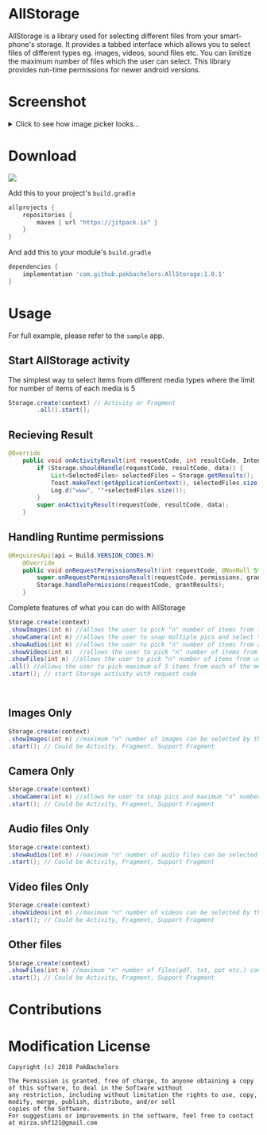 # AllStorage
AllStorage is a library used for selecting different files from your smart-phone's storage. It provides a tabbed interface which allows you to select files of different types eg. images, videos, sound files etc. You can limitize the maximum number of files which the user can select. This library provides run-time permissions for newer android versions.

# Screenshot

<details>
	<summary>Click to see how image picker looks…</summary>
  
  
  <div class="row">
  <div class="column">
    <img 
src="https://user-images.githubusercontent.com/36470821/50398508-f139d280-0799-11e9-82d6-d475cc0ab319.jpg" height="460" width="284"/>
  </div>
  <div class="column">
    <img 
src="https://user-images.githubusercontent.com/36470821/50398533-2cd49c80-079a-11e9-92ab-a688b9baccab.jpg" height="460" width="284"/>
  </div>
  <div class="column">
    <img src="https://user-images.githubusercontent.com/36470821/50398666-28f54a00-079b-11e9-8476-a3e9dd6ed576.jpg" height="460" width="284"/>
  </div>
  <div class="column">
    <img src="https://user-images.githubusercontent.com/36470821/50398673-36123900-079b-11e9-815a-8245cd555325.jpg" height="460" width="284"/>
  </div>
	
<div class="column">
    <img src=" https://user-images.githubusercontent.com/36470821/50398720-a15c0b00-079b-11e9-93ef-a4631565390d.jpg" height="460" width="284"/>
  </div>
  
</div>
  
  
 
  
</details>

# Download
 [![](https://jitpack.io/v/esafirm/android-image-picker.svg)](https://jitpack.io/#esafirm/android-image-picker)

Add this to your project's `build.gradle`

```groovy
allprojects {
    repositories {
        maven { url "https://jitpack.io" }
    }
}
```

And add this to your module's `build.gradle` 

```groovy
dependencies {
 	implementation 'com.github.pakbachelors:AllStorage:1.0.1'
}
```



# Usage

For full example, please refer to the `sample` app. 


## Start AllStorage activity

The simplest way to select items from different media types where the limit for number of items of each media is 5

```java
Storage.create(context) // Activity or Fragment
	    .all().start();
``` 

## Recieving Result

```java
@Override
    public void onActivityResult(int requestCode, int resultCode, Intent data) {
        if (Storage.shouldHandle(requestCode, resultCode, data)) {
            List<SelectedFiles> selectedFiles = Storage.getResults();
            Toast.makeText(getApplicationContext(), selectedFiles.size() + "", Toast.LENGTH_LONG).show();
            Log.d("www", ""+selectedFiles.size());
        }
        super.onActivityResult(requestCode, resultCode, data);
    }
``` 

## Handling Runtime permissions

```java
@RequiresApi(api = Build.VERSION_CODES.M)
    @Override
    public void onRequestPermissionsResult(int requestCode, @NonNull String[] permissions, @NonNull int[] grantResults) {
        super.onRequestPermissionsResult(requestCode, permissions, grantResults);
        Storage.handlePermissions(requestCode, grantResults);
    }
``` 





Complete features of what you can do with AllStorage

```java
Storage.create(context)
.showImages(int n) //allows the user to pick "n" number of items from image type media stored in user's smartphone
.showCamera(int n) //allows the user to snap multiple pics and select "n" number of those items 
.showAudios(int n) //allows the user to pick "n" number of items from audio type media stored in user's smartphone
.showVideos(int n)  //allows the user to pick "n" number of items from video type media stored in user's smartphone
.showFiles(int n) //allows the user to pick "n" number of items from user storage files eg. pdf, zip, txt etc.
.all() //allows the user to pick maximum of 5 items from each of the media type
.start(); // start Storage activity with request code

	
```   

## Images Only

```java
Storage.create(context)
.showImages(int n) //maximum "n" number of images can be selected by the user
.start(); // Could be Activity, Fragment, Support Fragment 

```

## Camera Only

```java
Storage.create(context)
.showCamera(int n) //allows he user to snap pics and maximum "n" number of snapped images can be selected by the user
.start(); // Could be Activity, Fragment, Support Fragment 

```

## Audio files Only

```java
Storage.create(context)
.showAudios(int n) //maximum "n" number of audio files can be selected by the user
.start(); // Could be Activity, Fragment, Support Fragment 

```

## Video files Only

```java
Storage.create(context)
.showVideos(int n) //maximum "n" number of videos can be selected by the user
.start(); // Could be Activity, Fragment, Support Fragment 

```

## Other files

```java
Storage.create(context)
.showFiles(int n) //maximum "n" number of files(pdf, txt, ppt etc.) can be selected by the user
.start(); // Could be Activity, Fragment, Support Fragment 

```


# Contributions




# Modification License

```
Copyright (c) 2018 PakBachelors

The Permission is granted, free of charge, to anyone obtaining a copy of this software, to deal in the Software without
any restriction, including without limitation the rights to use, copy, modify, merge, publish, distribute, and/or sell
copies of the Software. 
For suggestions or improvements in the software, feel free to contact at mirza.shf121@gmail.com



